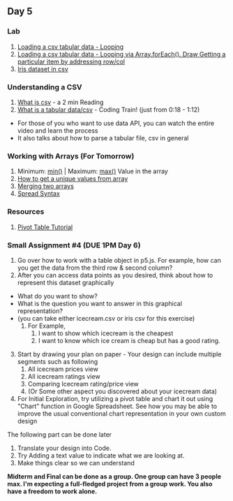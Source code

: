 ## Day 5

### Lab
1. [Loading a csv tabular data - Looping](https://editor.p5js.org/lee.inhye/sketches/NQPkkogw4) 
2. [Loading a csv tabular data - Looping via Array.forEach(). Draw Getting a particular item by addressing row/col](https://editor.p5js.org/lee.inhye/sketches/j2wUJrBJj)
3. [Iris dataset in csv](https://docs.google.com/spreadsheets/d/1rIMvjaV0EcMslx0bO6UGKQtCg3hHr6qvLmXjuNBg6S0/)

### Understanding a CSV 
1. [What is csv](https://csvloader.com/csv-guide/what-is-csv) - a 2 min Reading
2. [What is a tabular data/csv](https://www.youtube.com/results?search_query=what+is+csv) - Coding Train! (just from 0:18 - 1:12)
  - For those of you who want to use data API, you can watch the entire video and learn the process  
  - It also talks about how to parse a tabular file, csv in general 

### Working with Arrays (For Tomorrow)
1. Minimum: [min()](https://p5js.org/reference/#/p5/min) | Maximum: [max()](https://p5js.org/reference/#/p5/max) Value in the array
2. [How to get a unique values from array](https://appdividend.com/2022/01/28/how-to-get-distinct-values-from-array-in-javascript/)
3. [Merging two arrays](https://developer.mozilla.org/en-US/docs/Web/JavaScript/Reference/Global_Objects/Array/concat)
4. [Spread Syntax](https://developer.mozilla.org/en-US/docs/Web/JavaScript/Reference/Operators/Spread_syntax)

### Resources
1. [Pivot Table Tutorial](https://www.youtube.com/watch?v=0bojnxjNMTM)

### Small Assignment #4 (DUE 1PM Day 6)
1. Go over how to work with a table object in p5.js. For example, how can you get the data from the third row & second column?
2. After you can access data points as you desired, think about how to represent this dataset graphically 
- What do you want to show? 
- What is the question you want to answer in this graphical representation? 
- (you can take either icecream.csv or iris csv for this exercise)
    1. For Example,
        1. I want to show which icecream is the cheapest
        2. I want to know which ice cream is cheap but has a good rating.
3. Start by drawing your plan on paper - Your design can include multiple segments such as following 
    1. All icecream prices view
    2. All icecream ratings view
    3. Comparing Icecream rating/price view
    4. (Or Some other aspect you discovered about your icecream data)
4. For Initial Exploration, try utilizing a pivot table and chart it out using "Chart" function in Google Spreadsheet. See how you may be able to improve the usual conventional chart representation in your own custom design

The following part can be done later
1. Translate your design into Code.
2. Try Adding a text value to indicate what we are looking at. 
3. Make things clear so we can understand 

**Midterm and Final can be done as a group. One group can have 3 people max. I'm expecting a full-fledged project from a group work. 
You also have a freedom to work alone.** 
